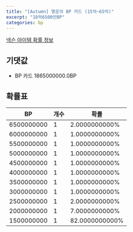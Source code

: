 ```yaml
---
title: "[Autumn] 행운의 BP 카드 (15억~65억)"
excerpt: "18억6500만BP"
categories: bp
---
```

[넥슨 아이템 확률 정보](http://iteminfo.nexon.com/probability/fco?sn=7698)

## 기댓값
  - BP 카드 1865000000.0BP

## 확률표

|BP|개수|확률|
|---|---|---|
|6500000000|1|2.0000000000%|
|6000000000|1|1.0000000000%|
|5500000000|1|1.0000000000%|
|5000000000|1|1.0000000000%|
|4500000000|1|1.0000000000%|
|4000000000|1|1.0000000000%|
|3500000000|1|1.0000000000%|
|3000000000|1|1.0000000000%|
|2500000000|1|2.0000000000%|
|2000000000|1|7.0000000000%|
|1500000000|1|82.0000000000%|
